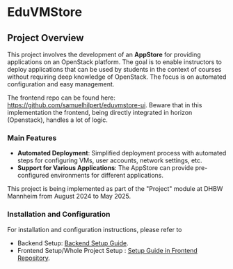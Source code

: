 # EduVMStore

## Project Overview

This project involves the development of an **AppStore** for providing applications on an OpenStack platform.
The goal is to enable instructors to deploy applications that can be used by students
in the context of courses without requiring deep knowledge of OpenStack. 
The focus is on automated configuration and easy management.

The frontend repo can be found here: https://github.com/samuelhilpert/eduvmstore-ui. Beware that in this implementation the frontend, being directly integrated in horizon (Openstack), handles a lot of logic.

### Main Features
- **Automated Deployment**: Simplified deployment process with automated steps for configuring VMs,
user accounts, network settings, etc.
- **Support for Various Applications**: The AppStore can provide pre-configured environments
for different applications.

This project is being implemented as part of the "Project" module at DHBW Mannheim
from August 2024 to May 2025.

### Installation and Configuration
For installation and configuration instructions, please refer to 
- Backend Setup: [Backend Setup Guide](backend_setup.md).
- Frontend Setup/Whole Project Setup : [Setup Guide in Frontend Repository](https://github.com/samuelhilpert/eduvmstore-ui/blob/dev/README.md).
